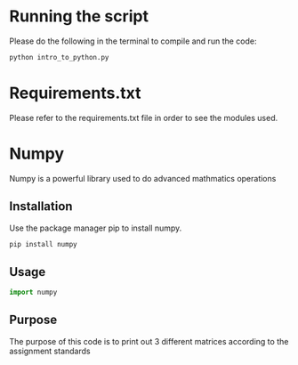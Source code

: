 # Running the script

Please do the following in the terminal to compile and run the code:
```bash
python intro_to_python.py
```

# Requirements.txt
Please refer to the requirements.txt file in order to see the modules used.

# Numpy

Numpy is a powerful library used to do advanced mathmatics operations

## Installation

Use the package manager pip to install numpy.

```bash
pip install numpy
```

## Usage

```python
import numpy
```
## Purpose
The purpose of this code is to print out 3 different matrices according to the assignment standards
